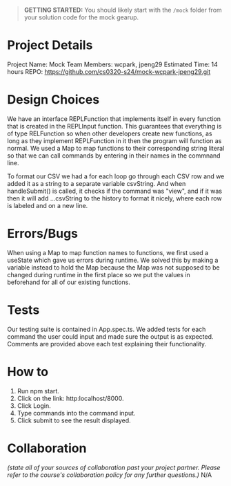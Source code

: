> **GETTING STARTED:** You should likely start with the `/mock` folder from your solution code for the mock gearup.

# Project Details

Project Name: Mock
Team Members: wcpark, jpeng29
Estimated Time: 14 hours
REPO: https://github.com/cs0320-s24/mock-wcpark-jpeng29.git

# Design Choices

We have an interface REPLFunction that implements itself in every function that is created in the REPLInput function. This guarantees that everything is of type RELFunction so when other developers create new functions, as long as they implement REPLFunction in it then the program will function as normal. We used a Map to map functions to their corresponding string literal so that we can call commands by entering in their names in the commnand line.

To format our CSV we had a for each loop go through each CSV row and we added it as a string to a separate variable csvString. And when handleSubmit() is called, it checks if the command was "view", and if it was then it will add ...csvString to the history to format it nicely, where each row is labeled and on a new line.

# Errors/Bugs

When using a Map to map function names to functions, we first used a useState which gave us errors during runtime. We solved this by making a variable instead to hold the Map because the Map was not supposed to be changed during runtime in the first place so we put the values in beforehand for all of our existing functions.

# Tests

Our testing suite is contained in App.spec.ts. We added tests for each command the user could input and made sure the output is as expected. Comments are provided above each test explaining their functionality.

# How to

1. Run npm start.
2. Click on the link: http:localhost/8000.
3. Click Login.
4. Type commands into the command input.
5. Click submit to see the result displayed.

# Collaboration

_(state all of your sources of collaboration past your project partner. Please refer to the course's collaboration policy for any further questions.)_
N/A
